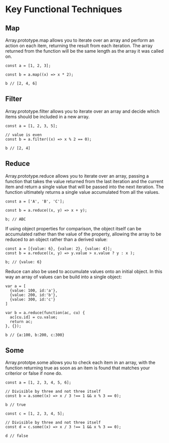 # Key Functional Techniques

## Map

Array.prototype.map allows you to iterate over an array and perform an action on each item, returning the result from each iteration. The array returned from the function will be the same length as the array it was called on.

```
const a = [1, 2, 3];

const b = a.map((x) => x * 2);

b // [2, 4, 6]
```

## Filter

Array.prototype.filter allows you to iterate over an array and decide which items should be included in a new array.

```
const a = [1, 2, 3, 5];

// value is even
const b = a.filter((x) => x % 2 == 0);

b // [2, 4]
```

## Reduce

Array.prototype.reduce allows you to iterate over an array, passing a function that takes the value returned from the last iteration and the current item and return a single value that will be passed into the next iteration. The function ultimately returns a single value accumulated from all the values.

```
const a = ['A', 'B', 'C'];

const b = a.reduce((x, y) => x + y);

b; // ABC
```

If using object properties for comparison, the object itself can be accumulated rather than the value of the property, allowing the array to be reduced to an object rather than a derived value:

```
const a = [{value: 6}, {value: 2}, {value: 4}];
const b = a.reduce((x, y) => y.value > x.value ? y : x );

b; // {value: 6}
```

Reduce can also be used to accumulate values onto an initial object. In this way an array of values can be build into a single object:

```
var a = [
  {value: 100, id:'a'},
  {value: 200, id:'b'},
  {value: 300, id:'c'}
]

var b = a.reduce(function(ac, cu) {
  ac[cu.id] = cu.value;
  return ac;
}, {});

b // {a:100, b:200, c:300}
```

## 

## Some

Array.prototpe.some allows you to check each item in an array, with the function returning true as soon as an item is found that matches your criterior or false if none do.

```
const a = [1, 2, 3, 4, 5, 6];

// Divisible by three and not three itself
const b = a.some((x) => x / 3 !== 1 && x % 3 == 0);

b // true

const c = [1, 2, 3, 4, 5];

// Divisible by three and not three itself
const d = c.some((x) => x / 3 !== 1 && x % 3 == 0);

d // false
```



